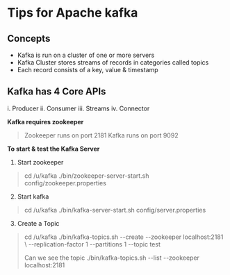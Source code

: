 # Tips for Apache kafka

## Concepts
* Kafka is run on a cluster of one or more servers
* Kafka Cluster stores streams of records in categories called topics
* Each record consists of a key, value & timestamp

## Kafka has 4 Core APIs
  i.    Producer 
  ii.   Consumer 
  iii.  Streams 
  iv.   Connector 

**Kafka requires zookeeper**
> 
> Zookeeper runs on port 2181 
> Kafka runs on port 9092 
>

**To start & test the Kafka Server** 
1. Start zookeeper 
> 
> cd /u/kafka 
> ./bin/zookeeper-server-start.sh config/zookeeper.properties 
> 

2. Start kafka
> 
> cd /u/kafka 
> ./bin/kafka-server-start.sh config/server.properties 
> 

3. Create a Topic
> 
> cd /u/kafka 
> ./bin/kafka-topics.sh --create --zookeeper localhost:2181 \ 
> --replication-factor 1 --partitions 1 --topic test 
> 
> Can we see the topic 
> ./bin/kafka-topics.sh --list --zookeeper localhost:2181 
> 
